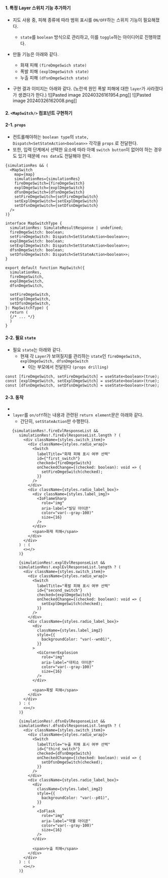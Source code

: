 
#### 1. 특정 Layer 스위치 기능 추가하기

- 지도 사용 중, 피해 종류에 따라 범위 표시를 `ON/OFF`하는 스위치 기능이 필요해졌다.
	- `state`를 `boolean` 방식으로 관리하고, 이를 `toggle`하는 아이디어로 진행하였다.
	
- 만들 기능은 아래와 같다.
	- 화재 피해 `(fireDmgeSwich state)`
	- 폭발 피해 `(explDmgeSwitch state)`
	- 누출 피해 `(dfsnDmgeSwitch state)`

- 구현 결과 이미지는 아래와 같다. (노란색 원인 폭발 피해에 대한 `layer`가 사라졌다가 생겼다가 한다.)
![[Pasted image 20240326161954.png]]
![[Pasted image 20240326162008.png]]


#### 2. `<MapSwitch/>` 컴포넌트 구현하기

#### 2-1. `props`

- 컨트롤해야하는 `boolean type`의 `state, Dispatch<SetStateAction<boolean>>` 각각을 `props` 로 전달한다.
- 또한, 입력 단계에서 선택한 요소에 따라 아예 `switch button`이 없어야 하는 경우도 있기 때문에 `res data`도 전달해야 한다.

```tsx
{simulationRes && (
  <MapSwitch
	map={map}
	simulationRes={simulationRes}
	fireDmgeSwitch={fireDmgeSwitch}
	explDmgeSwitch={explDmgeSwitch}
	dfsnDmgeSwitch={dfsnDmgeSwitch}
	setFireDmgeSwitch={setFireDmgeSwitch}
	setExplDmgeSwitch={setExplDmgeSwitch}
	setDfsnDmgeSwitch={setDfsnDmgeSwitch}
  />
)}
```
```tsx
interface MapSwitchType {
  simulationRes: SimulateResultResponse | undefined;
  fireDmgeSwitch: boolean;
  setFireDmgeSwitch: Dispatch<SetStateAction<boolean>>;
  explDmgeSwitch: boolean;
  setExplDmgeSwitch: Dispatch<SetStateAction<boolean>>;
  dfsnDmgeSwitch: boolean;
  setDfsnDmgeSwitch: Dispatch<SetStateAction<boolean>>;
}

export default function MapSwitch({
  simulationRes,
  fireDmgeSwitch,
  explDmgeSwitch,
  dfsnDmgeSwitch,

  setFireDmgeSwitch,
  setExplDmgeSwitch,
  setDfsnDmgeSwitch,
}: MapSwitchType) {
  return (
  {/* ... */}
  )
}
```

#### 2-2. 필요 `state`

- 필요 `state`는 아래와 같다.
	- 현재 각 `Layer`가 보여질지를 관리하는 `state`인 `fireDmgeSwitch, explDmgeSwitch, dfsnDmgeSwitch`
		- 이는 부모에서 전달된다 `(props drilling)`

```tsx
const [fireDmgeSwitch, setFireDmgeSwitch] = useState<boolean>(true);
const [explDmgeSwitch, setExplDmgeSwitch] = useState<boolean>(true);
const [dfsnDmgeSwitch, setDfsnDmgeSwitch] = useState<boolean>(true);
```
#### 2-3. 동작

- 
- `layer`를 `on/off`하는 내용과 관련된 `return element`문은 아래와 같다.
	- 간단히, `setStateAction`만 수행한다.

```tsx
   {simulationRes!.fireEvlResponseList &&
      simulationRes!.fireEvlResponseList.length ? (
        <div className={styles.switch_item}>
          <div className={styles.radio_wrap}>
            <Switch
              labelTitle="화재 피해 표시 여부 선택"
              id={"first_switch"}
              checked={fireDmgeSwitch}
              onCheckedChange={(checked: boolean): void => {
                setFireDmgeSwitch(checked);
              }}
            />
          </div>
          <div className={styles.radio_label_box}>
            <div className={styles.label_img}>
              <IoFlameSharp
                role="img"
                aria-label="빌딩 아이콘"
                color="var(--gray-100)"
                size={16}
              />
            </div>
            <span>화재 피해</span>
          </div>
        </div>
      ) : (
        <></>
      )}

      {simulationRes!.explEvlResponseList &&
      simulationRes!.explEvlResponseList.length ? (
        <div className={styles.switch_item}>
          <div className={styles.radio_wrap}>
            <Switch
              labelTitle="폭발 피해 표시 여부 선택"
              id={"second_switch"}
              checked={explDmgeSwitch}
              onCheckedChange={(checked: boolean): void => {
                setExplDmgeSwitch(checked);
              }}
            />
          </div>
          <div className={styles.radio_label_box}>
            <div
              className={styles.label_img2}
              style={{
                backgroundColor: "var(--wn01)",
              }}
            >
              <GiCornerExplosion
                role="img"
                aria-label="대피소 아이콘"
                color="var(--gray-100)"
                size={16}
              />
            </div>

            <span>폭발 피해</span>
          </div>
        </div>
      ) : (
        <></>
      )}

      {simulationRes!.dfsnEvlResponseList &&
      simulationRes!.dfsnEvlResponseList.length ? (
        <div className={styles.switch_item}>
          <div className={styles.radio_wrap}>
            <Switch
              labelTitle="누출 피해 표시 여부 선택"
              id={"third_switch"}
              checked={dfsnDmgeSwitch}
              onCheckedChange={(checked: boolean): void => {
                setDfsnDmgeSwitch(checked);
              }}
            />
          </div>
          <div className={styles.radio_label_box}>
            <div
              className={styles.label_img2}
              style={{
                backgroundColor: "var(--p01)",
              }}
            >
              <IoFlask
                role="img"
                aria-label="약물 아이콘"
                color="var(--gray-100)"
                size={16}
              />
            </div>

            <span>누출 피해</span>
          </div>
        </div>
      ) : (
        <></>
      )}
```

